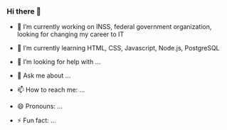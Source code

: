 ### Hi there 👋


- 🔭 I’m currently working on INSS, federal government organization, looking for changing my career to IT  
- 🌱 I’m currently learning HTML, CSS, Javascript, Node.js, PostgreSQL

- 🤔 I’m looking for help with ...
- 💬 Ask me about ...
- 📫 How to reach me: ...
- 😄 Pronouns: ...
- ⚡ Fun fact: ...

